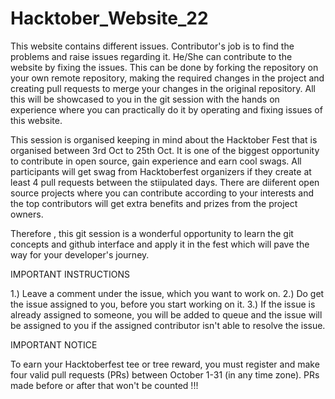 # Hacktober_Website_22

This website contains different issues. Contributor's job is to find the problems and raise issues regarding it. He/She can contribute to the website by fixing the issues. This can be done by forking the repository on your own remote repository, making the required changes in the project and creating pull requests to merge your changes in the original repository. All this will be showcased to you in the git session with the hands on experience where you can practically do it by operating and fixing issues of this website. 

This session is organised keeping in mind about the Hacktober Fest that is organised between 3rd Oct to 25th Oct. It is one of the biggest opportunity to contribute in open source, gain experience and earn cool swags. All participants will get swag from Hacktoberfest organizers if they create at least 4 pull requests between the stiipulated days. There are diiferent open source projects where you can contribute according to your interests and the top contributors will get extra benefits and prizes from the project owners. 

Therefore , this git session is a wonderful opportunity to learn the git concepts and github interface and apply it in the fest which will pave the way for your developer's journey.

IMPORTANT INSTRUCTIONS

1.) Leave a comment under the issue, which you want to work on.
2.) Do get the issue assigned to you, before you start working on it.
3.) If the issue is already assigned to someone, you will be added to queue and the issue will be assigned to you if the assigned contributor isn't able to resolve the issue.


IMPORTANT NOTICE

To earn your Hacktoberfest tee or tree reward, you must register and make four valid pull requests (PRs) between October 1-31 (in any time zone). PRs made before or after that won't be counted !!!

